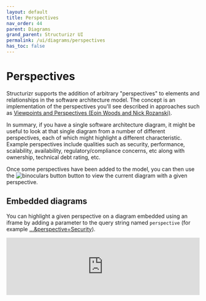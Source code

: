 ```yaml
---
layout: default
title: Perspectives
nav_order: 44
parent: Diagrams
grand_parent: Structurizr UI
permalink: /ui/diagrams/perspectives
has_toc: false
---
```


# Perspectives

Structurizr supports the addition of arbitrary "perspectives" to elements and relationships in the software
architecture model. The concept is an implementation of the perspectives you'll see described in approaches such as
[Viewpoints and Perspectives (Eoin Woods and Nick Rozanski)](https://www.viewpoints-and-perspectives.info/home/perspectives/).

In summary, if you have a single software architecture diagram, it might be useful to look at that single diagram from
a number of different perspectives, each of which might highlight a different characteristic.
Example perspectives include qualities such as security, performance, scalability, availability,
regulatory/compliance concerns, etc along with ownership, technical debt rating, etc.

Once some perspectives have been added to the model, you can then use the 
![binoculars button](../bootstrap-icons/binoculars.svg) button to view the current diagram with a given perspective.

## Embedded diagrams

You can highlight a given perspective on a diagram embedded using an iframe by adding a parameter to the query string
named `perspective` (for example [...&perspective=Security](https://structurizr.com/embed/38000?diagram=LiveDeployment&diagramSelector=false&iframe=cloudServiceSecurity&perspective=Security)).

<iframe id="cloudServiceSecurity" src="https://structurizr.com/embed/38000?diagram=LiveDeployment&diagramSelector=false&iframe=cloudServiceSecurity&perspective=Security" width="100%" marginwidth="0" marginheight="0" frameborder="0" scrolling="no" allowfullscreen="true" class="thumbnail"></iframe>

<script type="text/javascript" src="https://static.structurizr.com/js/structurizr-embed.js"></script>
